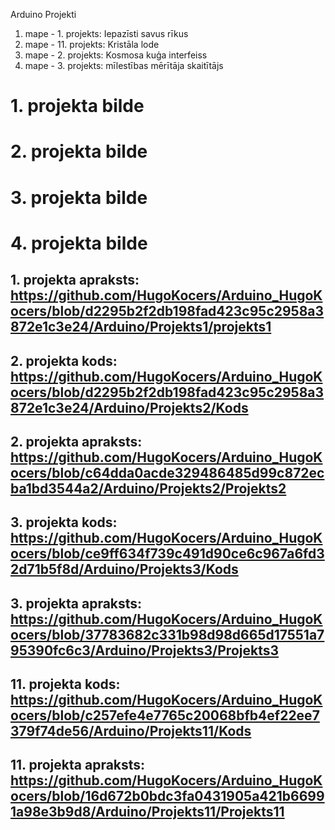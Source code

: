 Arduino Projekti
1. mape - 1. projekts: Iepazīsti savus rīkus
2. mape - 11. projekts: Kristāla lode
3. mape - 2. projekts: Kosmosa kuģa interfeiss
4. mape - 3. projekts: mīlestības mērītāja skaitītājs

# 1. projekta bilde


# 2. projekta bilde


# 3. projekta bilde


# 4. projekta bilde


## 1. projekta apraksts: https://github.com/HugoKocers/Arduino_HugoKocers/blob/d2295b2f2db198fad423c95c2958a3872e1c3e24/Arduino/Projekts1/projekts1

## 2. projekta kods: https://github.com/HugoKocers/Arduino_HugoKocers/blob/d2295b2f2db198fad423c95c2958a3872e1c3e24/Arduino/Projekts2/Kods
## 2. projekta apraksts: https://github.com/HugoKocers/Arduino_HugoKocers/blob/c64dda0acde329486485d99c872ecba1bd3544a2/Arduino/Projekts2/Projekts2

## 3. projekta kods: https://github.com/HugoKocers/Arduino_HugoKocers/blob/ce9ff634f739c491d90ce6c967a6fd32d71b5f8d/Arduino/Projekts3/Kods
## 3. projekta apraksts: https://github.com/HugoKocers/Arduino_HugoKocers/blob/37783682c331b98d98d665d17551a795390fc6c3/Arduino/Projekts3/Projekts3

## 11. projekta kods: https://github.com/HugoKocers/Arduino_HugoKocers/blob/c257efe4e7765c20068bfb4ef22ee7379f74de56/Arduino/Projekts11/Kods
## 11. projekta apraksts: https://github.com/HugoKocers/Arduino_HugoKocers/blob/16d672b0bdc3fa0431905a421b66991a98e3b9d8/Arduino/Projekts11/Projekts11
